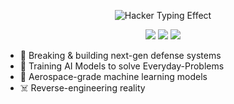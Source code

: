 <!-- ====== ANIMATED HEADER ====== -->
<p align="center">
  <img src="https://readme-typing-svg.demolab.com?font=Hack&weight=600&size=28&duration=4000&pause=1000&color=00FF00&background=000000&center=true&vCenter=true&width=600&height=80&lines=Welcome+to+my+cyber+domain.;AI+%7C+Cybersecurity+%7C+Consciousness;Military-Grade+ML+%26+Reverse+Engineering;This+is+not+a+drill." alt="Hacker Typing Effect" />
</p>

<!-- ====== QUICK BIO ====== -->
<p align="center">
  <img src="https://img.shields.io/badge/-CYBER%20WARFARE%20SPECIALIST-red?style=for-the-badge&logo=radar&logoColor=white" />
  <img src="https://img.shields.io/badge/-MACHINE%20LEARNING%20SAGE-blue?style=for-the-badge&logo=ai&logoColor=white" />
  <img src="https://img.shields.io/badge/-CONSCIOUSNESS%20HACKER-purple?style=for-the-badge&logo=atom&logoColor=white" />
</p>


+ 🔐 Breaking & building next-gen defense systems  
+ 🤖 Training AI Models to solve Everyday-Problems
+ 🚀 Aerospace-grade machine learning models  
+ ☠️ Reverse-engineering reality


